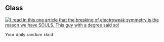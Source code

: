 ## Glass
[![I read in this one article that the breaking of electroweak symmetry is the reason we have SOULS. This guy with a degree said so!](https://imgs.xkcd.com/comics/glass.png)](https://xkcd.com/812/ "I read in this one article that the breaking of electroweak symmetry is the reason we have SOULS. This guy with a degree said so!")

Your daily random xkcd
